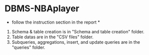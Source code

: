 # DBMS-NBAplayer

* follow the instruction section in the report *

1. Schema & table creation is in "Schema and table creation" folder.
2. Table datas are in the "CSV files" folder.
3. Subqueries, aggregations, insert, and update queries are in the "queries" folder.
